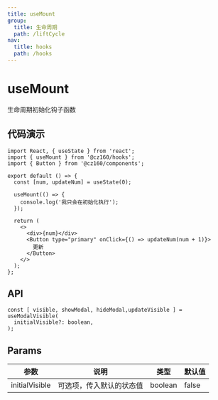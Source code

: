 ```yaml
---
title: useMount
group:
  title: 生命周期
  path: /liftCycle
nav:
  title: hooks
  path: /hooks
---
```


# useMount

生命周期初始化钩子函数

## 代码演示

```tsx
import React, { useState } from 'react';
import { useMount } from '@cz160/hooks';
import { Button } from '@cz160/components';

export default () => {
  const [num, updateNum] = useState(0);

  useMount(() => {
    console.log('我只会在初始化执行');
  });

  return (
    <>
      <div>{num}</div>
      <Button type="primary" onClick={() => updateNum(num + 1)}>
        更新
      </Button>
    </>
  );
};
```

## API

```
const [ visible, showModal, hideModal,updateVisible ] = useModalVisible(
  initialVisible?: boolean,
);
```

## Params

| 参数           | 说明                     | 类型    | 默认值 |
| -------------- | ------------------------ | ------- | ------ |
| initialVisible | 可选项，传入默认的状态值 | boolean | false  |

